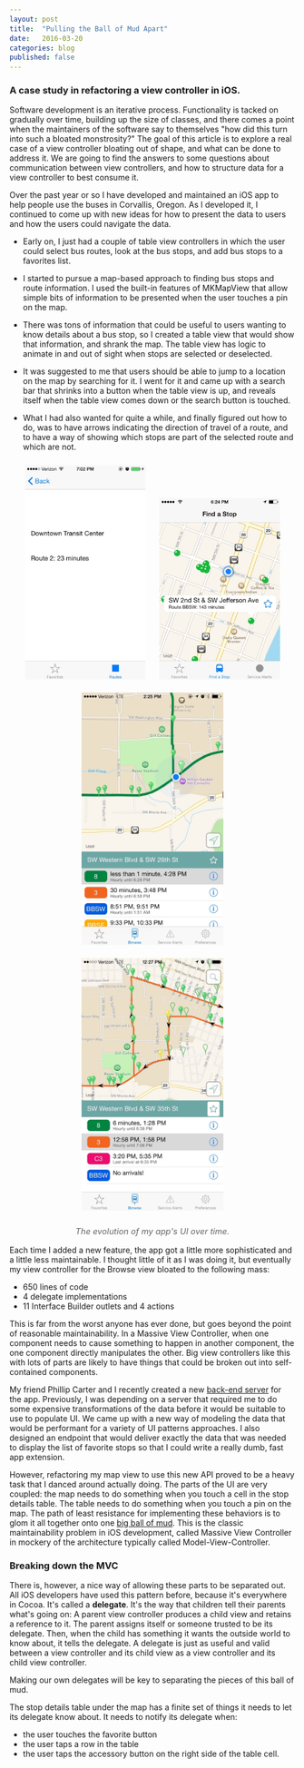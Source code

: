 ```yaml
---
layout: post
title:  "Pulling the Ball of Mud Apart"
date:   2016-03-20
categories: blog
published: false
---
```

### A case study in refactoring a view controller in iOS.

Software development is an iterative process. Functionality is tacked on gradually over time, building up the size of classes, and there comes a point when the maintainers of the software say to themselves "how did this turn into such a bloated monstrosity?" The goal of this article is to explore a real case of a view controller bloating out of shape, and what can be done to address it. We are going to find the answers to some questions about communication between view controllers, and how to structure data for a view controller to best consume it.

Over the past year or so I have developed and maintained an iOS app to help people use the buses in Corvallis, Oregon. As I developed it, I continued to come up with new ideas for how to present the data to users and how the users could navigate the data.

- Early on, I just had a couple of table view controllers in which the user could select bus routes, look at the bus stops, and add bus stops to a favorites list.

- I started to pursue a map-based approach to finding bus stops and route information. I used the built-in features of MKMapView that allow simple bits of information to be presented when the user touches a pin on the map.

- There was tons of information that could be useful to users wanting to know details about a bus stop, so I created a table view that would show that information, and shrank the map. The table view has logic to animate in and out of sight when stops are selected or deselected.

- It was suggested to me that users should be able to jump to a location on the map by searching for it. I went for it and came up with a search bar that shrinks into a button when the table view is up, and reveals itself when the table view comes down or the search button is touched.

- What I had also wanted for quite a while, and finally figured out how to do, was to have arrows indicating the direction of travel of a route, and to have a way of showing which stops are part of the selected route and which are not.

<center>
  <div style="display: inline-block; padding: 10px;">
    <img src="/images/blog-corvallis-bus-refactor/early-table-view.jpg" width="213" height="378">
  </div>
  <div style="display: inline-block; padding: 10px;">
    <img src="/images/blog-corvallis-bus-refactor/early-map-view.jpg" width="213" height="320">
  </div>
  <div style="display: inline-block; padding: 10px;">
    <img src="/images/blog-corvallis-bus-refactor/table-view-map-view.jpg" width="250" height="445">
  </div>
  <div style="display: inline-block; padding: 10px;">
    <img src="/images/blog-corvallis-bus-refactor/recent-map-view.jpg" width="250" height="445">
  </div>
  <p style="color:#666666; font-style: italic; font-size: 11pt;">The evolution of my app's UI over time.</p>
</center>

Each time I added a new feature, the app got a little more sophisticated and a little less maintainable. I thought little of it as I was doing it, but eventually my view controller for the Browse view bloated to the following mass:

- 650 lines of code
- 4 delegate implementations
- 11 Interface Builder outlets and 4 actions

This is far from the worst anyone has ever done, but goes beyond the point of reasonable maintainability. In a Massive View Controller, when one component needs to cause something to happen in another component, the one component directly manipulates the other. Big view controllers like this with lots of parts are likely to have things that could be broken out into self-contained components.

My friend Phillip Carter and I recently created a new [back-end server](https://github.com/rikkigibson/corvallis-bus-server) for the app. Previously, I was depending on a server that required me to do some expensive transformations of the data before it would be suitable to use to populate UI. We came up with a new way of modeling the data that would be performant for a variety of UI patterns approaches. I also designed an endpoint that would deliver exactly the data that was needed to display the list of favorite stops so that I could write a really dumb, fast app extension.

However, refactoring my map view to use this new API proved to be a heavy task that I danced around actually doing. The parts of the UI are very coupled: the map needs to do something when you touch a cell in the stop details table. The table needs to do something when you touch a pin on the map. The path of least resistance for implementing these behaviors is to glom it all together onto one [big ball of mud]("https://en.wikipedia.org/wiki/Big_ball_of_mud"). This is the classic maintainability problem in iOS development, called Massive View Controller in mockery of the architecture typically called Model-View-Controller.

### Breaking down the MVC

There is, however, a nice way of allowing these parts to be separated out. All iOS developers have used this pattern before, because it's everywhere in Cocoa. It's called a **delegate**. It's the way that children tell their parents what's going on: A parent view controller produces a child view and retains a reference to it. The parent assigns itself or someone trusted to be its delegate. Then, when the child has something it wants the outside world to know about, it tells the delegate. A delegate is just as useful and valid between a view controller and its child view as a view controller and its child view controller.

Making our own delegates will be key to separating the pieces of this ball of mud.

<!-- TODO: discuss container views and child view controllers -->

The stop details table under the map has a finite set of things it needs to let its delegate know about. It needs to notify its delegate when:

- the user touches the favorite button
- the user taps a row in the table
- the user taps the accessory button on the right side of the table cell.


